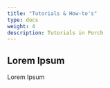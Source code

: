 ```yaml
---
title: "Tutorials & How-to's"
type: docs
weight: 4
description: Tutorials in Porch
---
```


## Lorem Ipsum

Lorem Ipsum
